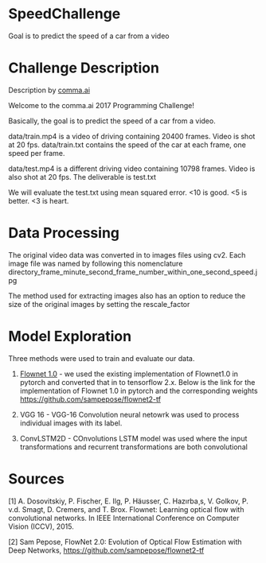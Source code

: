 # SpeedChallenge
Goal is to predict the speed of a car from a video

# Challenge Description
Description by [comma.ai](comma.ai)

  Welcome to the comma.ai 2017 Programming Challenge!

  Basically, the goal is to predict the speed of a car from a video.

  data/train.mp4 is a video of driving containing 20400 frames. Video is shot at 20 fps.
  data/train.txt contains the speed of the car at each frame, one speed per frame.

  data/test.mp4 is a different driving video containing 10798 frames. Video is also shot at 20 fps.
  The deliverable is test.txt

  We will evaluate the test.txt using mean squared error. <10 is good. <5 is better. <3 is heart.

# Data Processing
The original video data was converted in to images files using cv2. Each image file was named by following this nomenclature directory_frame_minute_second_frame_number_within_one_second_speed.jpg

The method used for extracting images also has an option to reduce the size of the original images by setting the rescale_factor

# Model Exploration
Three methods were used to train and evaluate our data.

1) [Flownet 1.0](https://arxiv.org/abs/1504.06852) - 
we used the existing implementation of Flownet1.0 in pytorch and converted that in to tensorflow 2.x. Below is the link for the implementation of Flownet 1.0 in pytorch and the corresponding weights https://github.com/sampepose/flownet2-tf

2) VGG 16 - 
VGG-16 Convolution neural netowrk was used to process individual images with its label.

3) ConvLSTM2D - 
  COnvolutions LSTM model was used where the input transformations and recurrent transformations are both convolutional


# Sources
[1] A. Dosovitskiy, P. Fischer, E. Ilg, P. Häusser, C. Hazırba¸s, V. Golkov, P. v.d. Smagt, D. Cremers, and T. Brox. Flownet: Learning optical flow with convolutional networks. In IEEE International Conference on Computer Vision (ICCV), 2015.

[2] Sam Pepose, FlowNet 2.0: Evolution of Optical Flow Estimation with Deep Networks, https://github.com/sampepose/flownet2-tf



